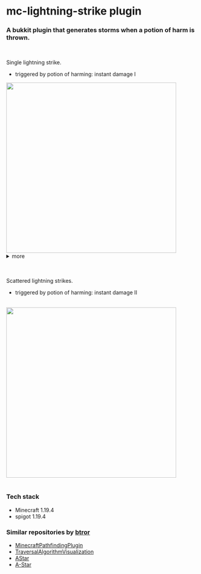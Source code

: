 # mc-lightning-strike plugin

### A bukkit plugin that generates storms when a potion of harm is thrown.

<br>

Single lightning strike.
- triggered by potion of harming: instant damage I

<img src="resources/demo_1.gif" width="450" height="450">

<details>

  <summary>more</summary>

  <br>

  <summary>Single lightning strike spam.</summary>

  <br>

  <img src="resources/demo_2.gif" width="450" height="450">

  <br>
  <br>

  <summary>Lightning strike pathfinding.</summary>

  <br>

  <img src="resources/demo_3.gif" width="450" height="450">
  
</details>

<br>
<br>

Scattered lightning strikes.
- triggered by potion of harming: instant damage II

<br>

<img src="resources/demo_4.gif" width="450" height="450">

<br>
<br>


### Tech stack
- Minecraft 1.19.4
- spigot 1.19.4


### Similar repositories by <a href="https://github.com/btror/AStar">btror</a>
- <a href="https://github.com/btror/MinecraftPathfindingPlugin">MinecraftPathfindingPlugin</a>
- <a href="https://github.com/btror/TraversalAlgorithmVisualization">TraversalAlgorithmVisualization</a>
- <a href="https://github.com/btror/AStar">AStar</a>
- <a href="https://github.com/btror/A-Star">A-Star</a>
